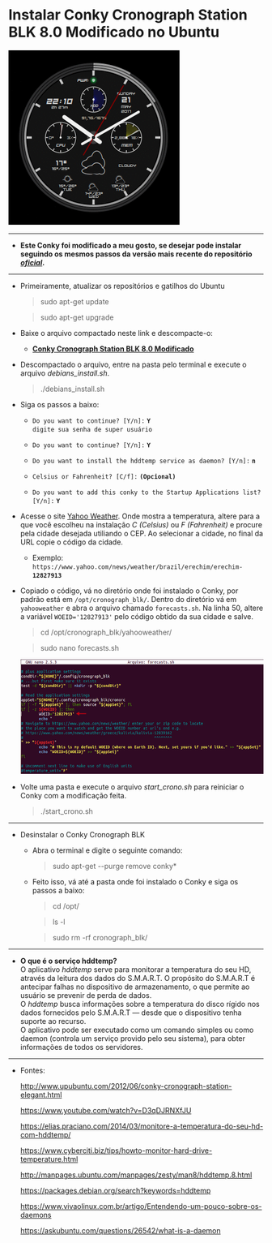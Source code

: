 Instalar Conky Cronograph Station BLK 8.0 Modificado no Ubuntu
===============================================

![](https://github.com/CristianAmbrosi/tutoriais/blob/master/images/conky-blk.gif)

--------------------

- **Este Conky foi modificado a meu gosto, se desejar pode instalar seguindo os mesmos passos da versão mais recente do repositório [*oficial*](https://github.com/drxspace/cronoconky).** 

--------------------

- Primeiramente, atualizar os repositórios e gatilhos do Ubuntu

	> sudo apt-get update

	> sudo apt-get upgrade

- Baixe o arquivo compactado neste link e descompacte-o:
	
	- [**Conky Cronograph Station BLK 8.0 Modificado**](/files/cronoconky-blk-8.0-modificado.tar.gz?raw=true)

- Descompactado o arquivo, entre na pasta pelo terminal e execute o arquivo *debians_install.sh*.

	> ./debians_install.sh

- Siga os passos a baixo:

	- `Do you want to continue? [Y/n]:` **`Y`**
	</br>`digite sua senha de super usuário`

	- `Do you want to continue? [Y/n]:` **`Y`**

	- `Do you want to install the hddtemp service as daemon? [Y/n]:` **`n`**

	- `Celsius or Fahrenheit? [C/f]:` **`(Opcional)`**

	- `Do you want to add this conky to the Startup Applications list? [Y/n]:` **`Y`**

- Acesse o site  [Yahoo Weather](https://www.yahoo.com/news/weather). Onde mostra a temperatura, altere para a que você escolheu na instalação *C (Celsius)* ou *F (Fahrenheit)* e procure pela cidade desejada utiliando o CEP. Ao selecionar a cidade, no final da URL copie o código da cidade.

	- Exemplo: `https://www.yahoo.com/news/weather/brazil/erechim/erechim-`**`12827913`**

- Copiado o código, vá no diretório onde foi instalado o Conky, por padrão está em `/opt/cronograph_blk/`. Dentro do diretório vá em `yahooweather` e abra o arquivo chamado `forecasts.sh`. Na linha 50, altere a variável `WOEID='12827913'` pelo código obtido da sua cidade e salve.

	> cd /opt/cronograph_blk/yahooweather/

	> sudo nano forecasts.sh

	![](https://github.com/CristianAmbrosi/tutoriais/blob/master/images/conky-forecasts.png)

- Volte uma pasta e execute o arquivo *start_crono.sh* para reiniciar o Conky com a modificação feita.

	> ./start_crono.sh

--------------------

- Desinstalar o Conky Cronograph BLK

	- Abra o terminal e digite o seguinte comando:

		> sudo apt-get --purge remove conky*

	- Feito isso, vá até a pasta onde foi instalado o Conky e siga os passos a baixo:

		> cd /opt/

		> ls -l

		> sudo rm -rf cronograph_blk/ 

--------------------

- **O que é o serviço hddtemp?**</br>
O aplicativo *hddtemp* serve para monitorar a temperatura do seu HD, através da leitura dos dados do S.M.A.R.T. O propósito do S.M.A.R.T é antecipar falhas no dispositivo de armazenamento, o que permite ao usuário se prevenir de perda de dados.</br>
O *hddtemp* busca informações sobre a temperatura do disco rígido nos dados fornecidos pelo S.M.A.R.T — desde que o dispositivo tenha suporte ao recurso.</br>
O aplicativo pode ser executado como um comando simples ou como daemon (controla um serviço provido pelo seu sistema), para obter informações de todos os servidores.

--------------------

- Fontes:

	http://www.upubuntu.com/2012/06/conky-cronograph-station-elegant.html

	https://www.youtube.com/watch?v=D3qDJRNXfJU

	https://elias.praciano.com/2014/03/monitore-a-temperatura-do-seu-hd-com-hddtemp/

	https://www.cyberciti.biz/tips/howto-monitor-hard-drive-temperature.html

	http://manpages.ubuntu.com/manpages/zesty/man8/hddtemp.8.html

	https://packages.debian.org/search?keywords=hddtemp

	https://www.vivaolinux.com.br/artigo/Entendendo-um-pouco-sobre-os-daemons

	https://askubuntu.com/questions/26542/what-is-a-daemon
